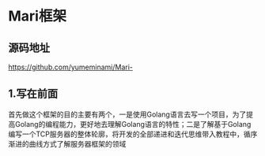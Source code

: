# Mari框架

## 源码地址
https://github.com/yumeminami/Mari-


## 1.写在前面
首先做这个框架的目的主要有两个，一是使用Golang语言去写一个项目，为了提高Golang的编程能力，更好地去理解Golang语言的特性；二是了解基于Golang编写一个TCP服务器的整体轮廓，将开发的全部递进和迭代思维带入教程中，循序渐进的曲线方式了解服务器框架的领域
